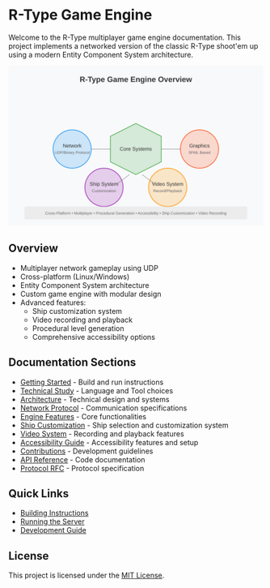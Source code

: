 # R-Type Game Engine

Welcome to the R-Type multiplayer game engine documentation. This project implements a networked version of the classic R-Type shoot'em up using a modern Entity Component System architecture.

![R-Type Engine Overview](rtype-overview.svg)

## Overview

- Multiplayer network gameplay using UDP
- Cross-platform (Linux/Windows)
- Entity Component System architecture
- Custom game engine with modular design
- Advanced features:
  - Ship customization system
  - Video recording and playback
  - Procedural level generation
  - Comprehensive accessibility options

## Documentation Sections

- [Getting Started](getting-started.md) - Build and run instructions
- [Technical Study](technical-study.md) - Language and Tool choices
- [Architecture](architecture.md) - Technical design and systems
- [Network Protocol](network-protocol.md) - Communication specifications
- [Engine Features](engine-features.md) - Core functionalities
- [Ship Customization](ship-customization.md) - Ship selection and customization system
- [Video System](video-system.md) - Recording and playback features
- [Accessibility Guide](accessibility-guide.md) - Accessibility features and setup
- [Contributions](contributions.md) - Development guidelines
- [API Reference](api-reference.md) - Code documentation
- [Protocol RFC](rfc_doc.md) - Protocol specification

## Quick Links

- [Building Instructions](getting-started.md#building)
- [Running the Server](getting-started.md#server)
- [Development Guide](contributing.md#development-guide)

## License

This project is licensed under the [MIT License](LICENSE.md).